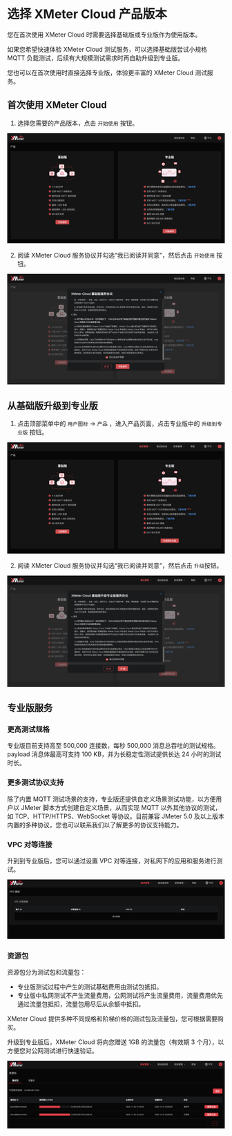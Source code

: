 # 选择 XMeter Cloud 产品版本

您在首次使用 XMeter Cloud 时需要选择基础版或专业版作为使用版本。

如果您希望快速体验 XMeter Cloud 测试服务，可以选择基础版尝试小规格 MQTT 负载测试，后续有大规模测试需求时再自助升级到专业版。

您也可以在首次使用时直接选择专业版，体验更丰富的 XMeter Cloud 测试服务。

## 首次使用 XMeter Cloud

1. 选择您需要的产品版本，点击 `开始使用` 按钮。

![product-menu](../_assets/product_menu.png)

2. 阅读 XMeter Cloud 服务协议并勾选“我已阅读并同意”，然后点击 `开始使用` 按钮。

![product-standard-terms](../_assets/product_standard_terms.png)

## 从基础版升级到专业版

1. 点击顶部菜单中的 `用户图标` -> `产品` ，进入产品页面，点击专业版中的 `升级到专业版` 按钮。

![product-standard-upgrade](../_assets/product_standard_upgrade.png)

2. 阅读 XMeter Cloud 服务协议并勾选“我已阅读并同意”，然后点击 `升级`按钮。

![product-standard-upgrade-terms](../_assets/product_standard_upgrade_terms.png)

## 专业版服务

### 更高测试规格

专业版目前支持高至 500,000 连接数，每秒 500,000 消息总吞吐的测试规格。payload 消息体最高可支持 100 KB，并为长稳定性测试提供长达 24 小时的测试时长。

### 更多测试协议支持

除了内置 MQTT 测试场景的支持，专业版还提供自定义场景测试功能，以方便用户以 JMeter 脚本方式创建自定义场景，从而实现 MQTT 以外其他协议的测试，如 TCP、HTTP/HTTPS、WebSocket 等协议。目前兼容 JMeter 5.0 及以上版本内置的多种协议，您也可以联系我们以了解更多的协议支持能力。

### VPC 对等连接

升到到专业版后，您可以通过设置 VPC 对等连接，对私网下的应用和服务进行测试。

![vpc](../_assets/upgrade_vpc.png)

### 资源包

资源包分为测试包和流量包：

- 专业版测试过程中产生的测试基础费用由测试包抵扣。
- 专业版中私网测试不产生流量费用，公网测试将产生流量费用，流量费用优先通过流量包抵扣，流量包用尽后从余额中抵扣。

XMeter Cloud 提供多种不同规格和阶梯价格的测试包及流量包，您可根据需要购买。

升级到专业版后，XMeter Cloud 将向您赠送 1GB 的流量包（有效期 3 个月），以方便您对公网测试进行快速验证。

![resource-pack](../_assets/upgrade_resource_pack.png)

